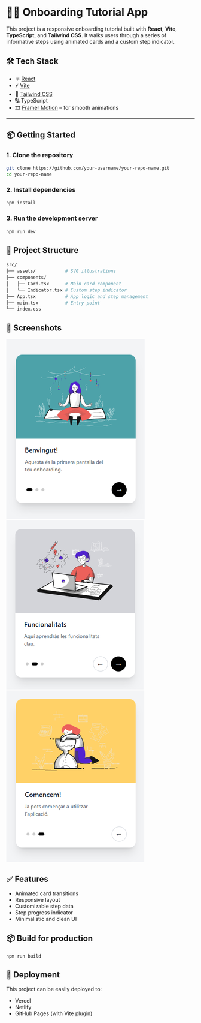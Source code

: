 # 🧘‍♂️ Onboarding Tutorial App

This project is a responsive onboarding tutorial built with **React**, **Vite**, **TypeScript**, and **Tailwind CSS**. It walks users through a series of informative steps using animated cards and a custom step indicator.

## 🛠 Tech Stack

- ⚛️ [React](https://reactjs.org/)
- ⚡ [Vite](https://vitejs.dev/)
- 💨 [Tailwind CSS](https://tailwindcss.com/)
- 🔠 TypeScript
- 🎞️ [Framer Motion](https://www.framer.com/motion/) – for smooth animations

---

## 📦 Getting Started

### 1. Clone the repository

```bash
git clone https://github.com/your-username/your-repo-name.git
cd your-repo-name
```

### 2. Install dependencies

```bash
npm install
```

### 3. Run the development server

```bash
npm run dev
```

## 📁 Project Structure

```bash
src/
├── assets/           # SVG illustrations
├── components/
│   ├── Card.tsx      # Main card component
│   └── Indicator.tsx # Custom step indicator
├── App.tsx           # App logic and step management
├── main.tsx          # Entry point
└── index.css 
```

## 📸 Screenshots

![alt text](image.png)
![alt text](image-1.png)
![alt text](image-2.png)

## ✅ Features

- Animated card transitions
- Responsive layout
- Customizable step data
- Step progress indicator
- Minimalistic and clean UI

## 📦 Build for production

```bash
npm run build
```

## 🔄 Deployment

This project can be easily deployed to:

- Vercel
- Netlify
- GitHub Pages (with Vite plugin)